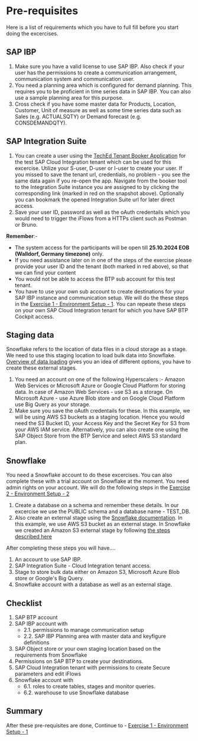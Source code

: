 # Pre-requisites

Here is a list of requirements which you have to full fill before you start doing the excercises. 

## SAP IBP

1. Make sure you have a valid license to use SAP IBP. Also check if your user has the permissions to create a communication arrangement, communication system and communication user.
2. You need a planning area which is configured for demand planning. This requires you to be proficient in time series data in SAP IBP. You can also use a sample planning area for this purpose. 
3. Cross check if you have some master data for Products, Location, Customer, Unit of measure as well as some time series data such as Sales (e.g. ACTUALSQTY) or Demand forecast (e.g. CONSDEMANDQTY).

## SAP Integration Suite

1. You can create a user using the [TechEd Tenant Booker Application](https://techedtenantbookerapplication-ad5b9d48b.dispatcher.hana.ondemand.com/index.html) for the test SAP Cloud Integration tenant which can be used for this excercise. Utilize your S-user, D-user or I-user to create your user. If you missed to save the tenant url, credentials, no problem - you see the same data again if you re-open the app. Navigate from the booker tool to the Integration Suite instance you are assigned to by clicking the corresponding link (marked in red on the snapshot above). Optionally you can bookmark the opened Integration Suite url for later direct access.
3. Save your user ID, password as well as the oAuth credentails which you would need to trigger the iFlows from a HTTPs client such as Postman or Bruno.

<b>Remember</b>:- <ul>
    <li>The system access for the participants will be open till <b>25.10.2024 EOB (Walldorf, Germany timezone)</b> only.
    <li>If you need assistance later on in one of the steps of the exercise please provide your user ID and the tenant (both marked in red above), so that we can find your content</li>
    <li>You would not be able to access the BTP sub account for this test tenant.</li> 
    <li>You have to use your own sub account to create destinations for your SAP IBP instance and communication setup. We will do the these steps in the [Exercise 1 - Environment Setup - 1](../ex1/README.md). You can repeate these steps on your own SAP Cloud Integration tenant for which you have SAP BTP Cockpit access.</li>
</ul>

## Staging data

Snowflake refers to the location of data files in a cloud storage as a stage. We need to use this staging location to load bulk data into Snowflake. [Overview of data loading](https://docs.snowflake.com/en/user-guide/data-load-overview) gives you an idea of different options, you have to create these external stages.

1. You need an account on one of the following Hyperscalers :- Amazon Web Services or Microsoft Azure or Google Cloud Platform for storing data. In case of Amazon Web Services - use S3 as a storage. On Microsoft Azure - use Azure Blob store and on Google Cloud Platform use Big Query as your storage. 
2. Make sure you save the oAuth credentails for these. In this example, we will be using AWS S3 buckets as a staging location. Hence you would need the S3 Bucket ID, your Access Key and the Secret Key for S3 from your AWS IAM service. Alternatively, you can also create one using the SAP Object Store from the BTP Service and select AWS S3 standard plan. 

## Snowflake

You need a Snowflake account to do these excercises. You can also complete these with a trial account on Snowflake at the moment. You need admin rights on your account. We will do the following steps in the [Exercise 2 - Environment Setup - 2](../ex2/README.md)
1. Create a database on a schema and remember these details. In our excercise we use the PUBLIC schema and a database name - TEST_DB.
2. Also create an external stage using the [Snowflake documentation](https://docs.snowflake.com/en/user-guide/data-load-overview). In this example, we use AWS S3 bucket as an external stage. In Snowflake we created an Amazon S3 external stage by following [the steps described here](https://docs.snowflake.com/en/user-guide/data-load-s3)

After completing these steps you will have....

1.  An account to use SAP IBP.
2.  SAP Integration Suite - Cloud Integration tenant access.
3.  Stage to store bulk data either on Amazon S3, Microsoft Azure Blob store or Google's Big Query.
4.  Snowflake account with a database as well as an external stage. 

## Checklist
1. SAP BTP account
2. SAP IBP account with 
    - 2.1. permissions to manage communication setup
    - 2.2. SAP IBP Planning area with master data and keyfigure definitions
3. SAP Object store or your own staging location based on the requirements from Snowflake
4. Permissions on SAP BTP to create your destinations.
5. SAP Cloud Integration tenant with permissions to create Secure parameters and edit iFlows
6. Snowflake account with 
    - 6.1. roles to create tables, stages and monitor queries.
    - 6.2. warehouse to use Snowflake database

## Summary

After these pre-requisites are done, Continue to - [Exercise 1 - Environment Setup - 1](../ex1/README.md)
